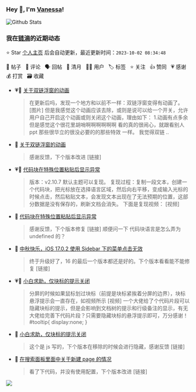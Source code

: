 ### Hey 👋, I'm [Vanessa](http://vanessa.b3log.org/)!

![Github Stats](https://github-readme-stats.vercel.app/api?username=Vanessa219&show_icons=true)

<!--events start -->

### 我在[链滴](https://ld246.com)的近期动态

⭐️ Star [个人主页](https://github.com/Vanessa219/Vanessa219) 后会自动更新，最近更新时间：`2023-10-02 08:34:48`

📝 帖子 &nbsp; 💬 评论 &nbsp; 🗣 回帖 &nbsp; 🌙 清月 &nbsp; 👨‍💻 用户 &nbsp; 🏷️ 标签 &nbsp; ⭐️ 关注 &nbsp; 👍 赞同 &nbsp; 💗 感谢 &nbsp; 💰 打赏 &nbsp; 🗃 收藏

* 💗📝 [关于双链浮窗的动画](https://ld246.com/article/1695361968294)

  > 在更新后吗，发现一个地方和以前不一样：双链浮窗变得有动画了。 [图片] 但是我感觉这个动画应该去除，或则是说可以给一个开关，允许用户自己开启这个动画或则关闭这个动画，理由如下： 1.动画有点多余 但是感觉这个很花里胡哨啊啊啊啊啊啊 看的真的很闹心，就跟看别人 ppt 那些很华立的很没必要的的那些特效 一样。 我觉得双链 ..
* 💬 [关于双链浮窗的动画](https://ld246.com/article/1695361968294/comment/1696078111522#comments)

  > 感谢反馈，下个版本改进 [链接]
* 💗📝 [代码块在特殊位置粘贴后显示异常](https://ld246.com/article/1696056074322)

  > 版本：v2.10.7 默认主题可以复现。 复现过程：复制一段文本，创建一个代码块，把光标放在选择语言区域，然后向右平移，变成输入光标的时候点击，然后粘贴文本，会发现文本出现在了无法预期的位置，这部分数据是没有保存的，刷新文档会消失。 下面是复现视频： [视频]
* 💬 [代码块在特殊位置粘贴后显示异常](https://ld246.com/article/1696056074322/comment/1696075306909#comments)

  > 感谢反馈，下个版本修复 [链接] 顺便问一下 代码块语言是怎么弄为 undefined 的？
* 💬 [中秋快乐，iOS 17.0.2 使用 Sidebar 下的菜单点击无效](https://ld246.com/article/1695957826032/comment/1696051900678#comments)

  > 终于升级好了，16 的最后一个版本都还是好的。下个版本看看能不能修复 [链接]
* 💗📝 [小白求助，仅块标的提示关闭](https://ld246.com/article/1695994594526)

  > 分屏的时候如果鼠标划过块标（前提是块标紧挨着分屏的边界），块标悬浮提示会一直存在，如视频所示 [视频] 一个大佬给了个代码片段可以隐藏块标的提示，但是会影响到文档树的提示和行级备注的显示，有无大佬给完善下代码片段？只需要隐藏块标的悬浮提示即可，万分感谢！ #tooltip{ display:none; }
* 💬 [小白求助，仅块标的提示关闭](https://ld246.com/article/1695994594526/comment/1696044078081#comments)

  > 这个是 js 写的，下个版本在移除的时候会进行隐藏，感谢反馈 [链接]
* 💬 [在搜索面板里面中关于新建 page 的情况](https://ld246.com/article/1695965429553/comment/1695995165128#comments)

  > 看了下代码，并没有使用配置，下个版本改进 [链接]


<!--events end -->

<a title="Hits" target="_blank" href="https://github.com/Vanessa219/Vanessa219"><img src="https://hits.b3log.org/Vanessa219/Vanessa219.svg"></a>
